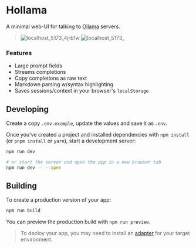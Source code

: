 # Hollama

A minimal web-UI for talking to [Ollama](https://github.com/jmorganca/ollama/) servers.

> ![localhost_5173_4jrb1w](https://github.com/fmaclen/hollama/assets/1434675/ffe0abb6-9fa6-4eb6-aa82-2b0454d9bd49)
> ![localhost_5173_](https://github.com/fmaclen/hollama/assets/1434675/2d4c0ab0-82a9-45e0-8704-8b405cfc77c9)


### Features

- Large prompt fields
- Streams completions
- Copy completions as raw text
- Markdown parsing w/syntax highlighting
- Saves sessions/context in your browser's `localStorage`

## Developing

Create a copy `.env.example`, update the values and save it as `.env`. 

Once you've created a project and installed dependencies with `npm install` (or `pnpm install` or `yarn`), start a development server:

```bash
npm run dev

# or start the server and open the app in a new browser tab
npm run dev -- --open
```

## Building

To create a production version of your app:

```bash
npm run build
```

You can preview the production build with `npm run preview`.

> To deploy your app, you may need to install an [adapter](https://kit.svelte.dev/docs/adapters) for your target environment.
